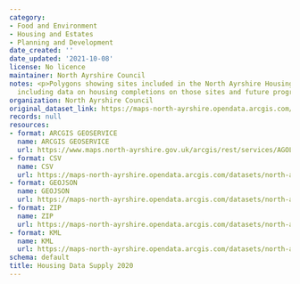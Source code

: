 ```yaml
---
category:
- Food and Environment
- Housing and Estates
- Planning and Development
date_created: ''
date_updated: '2021-10-08'
license: No licence
maintainer: North Ayrshire Council
notes: <p>Polygons showing sites included in the North Ayrshire Housing Land Supply
  including data on housing completions on those sites and future programming.</p>
organization: North Ayrshire Council
original_dataset_link: https://maps-north-ayrshire.opendata.arcgis.com/maps/north-ayrshire::housing-data-supply-2020
records: null
resources:
- format: ARCGIS GEOSERVICE
  name: ARCGIS GEOSERVICE
  url: https://www.maps.north-ayrshire.gov.uk/arcgis/rest/services/AGOL/Open_Data_Portal2/MapServer/68
- format: CSV
  name: CSV
  url: https://maps-north-ayrshire.opendata.arcgis.com/datasets/north-ayrshire::housing-data-supply-2020.csv?outSR=%7B%22latestWkid%22%3A27700%2C%22wkid%22%3A27700%7D
- format: GEOJSON
  name: GEOJSON
  url: https://maps-north-ayrshire.opendata.arcgis.com/datasets/north-ayrshire::housing-data-supply-2020.geojson?outSR=%7B%22latestWkid%22%3A27700%2C%22wkid%22%3A27700%7D
- format: ZIP
  name: ZIP
  url: https://maps-north-ayrshire.opendata.arcgis.com/datasets/north-ayrshire::housing-data-supply-2020.zip?outSR=%7B%22latestWkid%22%3A27700%2C%22wkid%22%3A27700%7D
- format: KML
  name: KML
  url: https://maps-north-ayrshire.opendata.arcgis.com/datasets/north-ayrshire::housing-data-supply-2020.kml?outSR=%7B%22latestWkid%22%3A27700%2C%22wkid%22%3A27700%7D
schema: default
title: Housing Data Supply 2020
---
```

